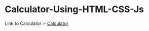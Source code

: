 # Calculator-Using-HTML-CSS-Js
Link to Calculator :- [Calculator](file:///C:/Calculator/index.html)
